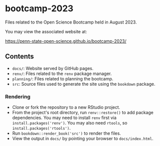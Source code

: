 # bootcamp-2023

Files related to the Open Science Bootcamp held in August 2023.

You may view the associated website at: 

<https://penn-state-open-science.github.io/bootcamp-2023/>

## Contents

- `docs/`: Website served by GitHub pages.
- `renv/`: Files related to the `renv` package manager.
- `planning/`: Files related to planning the bootcamp.
- `src`: Source files used to generate the site using the `bookdown` package.

### Rendering

- Clone or fork the repository to a new RStudio project.
- From the project's root directory, run `renv::restore()` to add package dependencies. You may need to install `renv` first via `install.packages('renv')`. You may also need `rtools`, so `install.packages('rtools')`.
- Run `bookdown::render_book('src')` to render the files.
- View the output in `docs/` by pointing your browser to `docs/index.html`.

